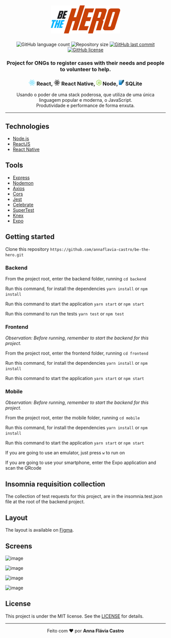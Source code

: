 <h1 align="center">
    <img alt="" title="" src="images/logo.png">
</h1>

<p align="center">
  <img alt="GitHub language count" src="https://img.shields.io/github/languages/count/annaflavia-castro/be-the-hero.svg">

  <img alt="Repository size" src="https://img.shields.io/github/repo-size/annaflavia-castro/be-the-hero.svg">
  
  <a href="https://github.com/annaflavia-castro/be-the-hero/commits/master">
    <img alt="GitHub last commit" src="https://img.shields.io/github/last-commit/annaflavia-castro/be-the-hero.svg"></a>
  
  <a href="https://github.com/annaflavia-castro/be-the-hero/blob/master/LICENSE">
    <img alt="GitHub license" src="https://img.shields.io/badge/license-MIT-success?style=flat"></a>
</p>

<h3 align="center"> Project for ONGs to register cases with their needs and people to volunteer to help. </h3>

<h3 align="center"><img src="images/react.png" alt="react" height="18"> React, <img src="images/react-native.png" alt="react-native" height="18"> React Native, <img src="images/node.png" alt="node" height="18"> Node, <img src="images/sqlite.png" alt="node" height="18"> SQLite </h3>

<p align="center"> Usando o poder de uma stack poderosa, que utiliza de uma única linguagem popular e moderna, o JavaScript. <br> Produtividade e performance de forma enxuta. </p>

---

## Technologies

<ul>
    <li><a href="https://nodejs.org/en/">Node.js</a></li>
    <li><a href="https://reactjs.org/">ReactJS</a></li>
    <li><a href="https://reactnative.dev/">React Native</a></li>
</ul>

## Tools

<ul>
    <li><a href="https://expressjs.com/pt-br/">Express</a></li>
    <li><a href="https://www.npmjs.com/package/nodemon">Nodemon</a></li>
    <li><a href="https://www.npmjs.com/package/axios">Axios</a></li>
    <li><a href="https://www.npmjs.com/package/cors">Cors</a></li>
    <li><a href="https://www.npmjs.com/package/jest">Jest</a></li>
    <li><a href="https://github.com/arb/celebrate">Celebrate</a></li>
    <li><a href="https://github.com/visionmedia/supertest">SuperTest</a></li>
    <li><a href="http://knexjs.org/">Knex</a></li>
    <li><a href="https://expo.io/">Expo</a></li>
</ul>

## Getting started

Clone this repository `https://github.com/annaflavia-castro/be-the-hero.git`

<h3> Backend </h3>

From the project root, enter the backend folder, running `cd backend`

Run this command, for install the dependencies `yarn install` or `npm install`

Run this command to start the application `yarn start` or `npm start`

Run this command to run the tests `yarn test` or `npm test`

<h3> Frontend </h3>

_Observation: Before running, remember to start the backend for this project._

From the project root, enter the frontend folder, running `cd frontend`

Run this command, for install the dependencies `yarn install` or `npm install`

Run this command to start the application `yarn start` or `npm start`

<h3> Mobile </h3>

_Observation: Before running, remember to start the backend for this project._

From the project root, enter the mobile folder, running `cd mobile`

Run this command, for install the dependencies `yarn install` or `npm install`

Run this command to start the application `yarn start` or `npm start`

If you are going to use an emulator, just press `w` to run on

If you are going to use your smartphone, enter the Expo application and scan the QRcode

## Insomnia requisition collection

The collection of test requests for this project, are in the insomnia.test.json file at the root of the backend project.

## Layout

The layout is available on [Figma](https://www.figma.com/file/iqE3vgR6PDxhD3ejBwJ90o/Be-The-Hero---OmniStack-11).

## Screens
![image](https://github.com/annaflavia-castro/be-the-hero/blob/master/images/new_ong.png)

![image](https://github.com/annaflavia-castro/be-the-hero/blob/master/images/login.png)

![image](https://github.com/annaflavia-castro/be-the-hero/blob/master/images/new_incident.png)

![image](https://github.com/annaflavia-castro/be-the-hero/blob/master/images/incidents.png)


## License
This project is under the MIT license. See the [LICENSE](LICENSE.md) for details.

---

<p align="center">Feito com ❤️ por <strong>Anna Flávia Castro</p>
